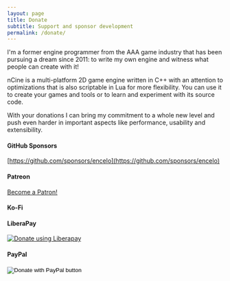 ```yaml
---
layout: page
title: Donate
subtitle: Support and sponsor development
permalink: /donate/
---
```


I'm a former engine programmer from the AAA game industry that has been pursuing a dream since 2011: to write my own engine and witness what people can create with it!

nCine is a multi-platform 2D game engine written in C++ with an attention to optimizations that is also scriptable in Lua for more flexibility.
​You can use it to create your games and tools or to learn and experiment with its source code.

With your donations I can bring my commitment to a whole new level and push even harder in important aspects like performance, usability and extensibility.

#### GitHub Sponsors
[https://github.com/sponsors/encelo](https://github.com/sponsors/encelo)

#### Patreon
<a href="https://www.patreon.com/bePatron?u=7042981" data-patreon-widget-type="become-patron-button">Become a Patron!</a><script async src="https://c6.patreon.com/becomePatronButton.bundle.js"></script>

#### Ko-Fi
<script type='text/javascript' src='https://ko-fi.com/widgets/widget_2.js'></script><script type='text/javascript'>kofiwidget2.init('Support Me on Ko-fi', '#29abe0', 'R6R3167R8');kofiwidget2.draw();</script>

#### LiberaPay
<script src="https://liberapay.com/encelo/widgets/button.js"></script>
<noscript><a href="https://liberapay.com/encelo/donate"><img alt="Donate using Liberapay" src="https://liberapay.com/assets/widgets/donate.svg"></a></noscript>

#### PayPal
<form action="https://www.paypal.com/cgi-bin/webscr" method="post" target="_top">
<input type="hidden" name="cmd" value="_s-xclick" />
<input type="hidden" name="hosted_button_id" value="5Y9V7492ZNMAC" />
<input type="image" src="https://www.paypalobjects.com/en_US/ES/i/btn/btn_donateCC_LG.gif" border="0" name="submit" title="PayPal - The safer, easier way to pay online!" alt="Donate with PayPal button" />
<img alt="" border="0" src="https://www.paypal.com/en_ES/i/scr/pixel.gif" width="1" height="1" />
</form>
